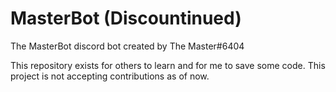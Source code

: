 # MasterBot (Discountinued)
The MasterBot discord bot created by The Master#6404


This repository exists for others to learn and for me to save some code.
This project is not accepting contributions as of now.
